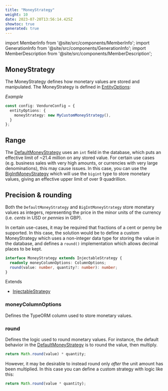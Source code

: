 ```yaml
---
title: "MoneyStrategy"
weight: 10
date: 2023-07-20T13:56:14.425Z
showtoc: true
generated: true
---
```

<!-- This file was generated from the Vendure source. Do not modify. Instead, re-run the "docs:build" script -->
import MemberInfo from '@site/src/components/MemberInfo';
import GenerationInfo from '@site/src/components/GenerationInfo';
import MemberDescription from '@site/src/components/MemberDescription';


## MoneyStrategy

<GenerationInfo sourceFile="packages/core/src/config/entity/money-strategy.ts" sourceLine="40" packageName="@vendure/core" since="2.0.0" />

The MoneyStrategy defines how monetary values are stored and manipulated. The MoneyStrategy
is defined in <a href='/typescript-api/configuration/entity-options#entityoptions'>EntityOptions</a>:

*Example*

```TypeScript
const config: VendureConfig = {
  entityOptions: {
    moneyStrategy: new MyCustomMoneyStrategy(),
  }
};
```

## Range

The <a href='/typescript-api/money/default-money-strategy#defaultmoneystrategy'>DefaultMoneyStrategy</a> uses an `int` field in the database, which puts an
effective limit of ~21.4 million on any stored value. For certain use cases
(e.g. business sales with very high amounts, or currencies with very large
denominations), this may cause issues. In this case, you can use the
<a href='/typescript-api/money/big-int-money-strategy#bigintmoneystrategy'>BigIntMoneyStrategy</a> which will use the `bigint` type to store monetary values,
giving an effective upper limit of over 9 quadrillion.

## Precision & rounding

Both the `DefaultMoneyStrategy` and `BigIntMoneyStrategy` store monetary values as integers, representing
the price in the minor units of the currency (i.e. _cents_ in USD or _pennies_ in GBP).

In certain use-cases, it may be required that fractions of a cent or penny be supported. In this case,
the solution would be to define a custom MoneyStrategy which uses a non-integer data type for storing
the value in the database, and defines a `round()` implementation which allows decimal places to be kept.

```ts title="Signature"
interface MoneyStrategy extends InjectableStrategy {
  readonly moneyColumnOptions: ColumnOptions;
  round(value: number, quantity?: number): number;
}
```
Extends

 * <a href='/typescript-api/common/injectable-strategy#injectablestrategy'>InjectableStrategy</a>



### moneyColumnOptions

<MemberInfo kind="property" type="ColumnOptions"   />

Defines the TypeORM column used to store monetary values.
### round

<MemberInfo kind="method" type="(value: number, quantity?: number) => number"   />

Defines the logic used to round monetary values. For instance, the default behavior
in the <a href='/typescript-api/money/default-money-strategy#defaultmoneystrategy'>DefaultMoneyStrategy</a> is to round the value, then multiply.

```TypeScript
return Math.round(value) * quantity;
```

However, it may be desirable to instead round only _after_ the unit amount has been
multiplied. In this case you can define a custom strategy with logic like this:

```TypeScript
return Math.round(value * quantity);
```
